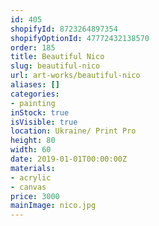 ```yaml
---
id: 405
shopifyId: 8723264897354
shopifyOptionId: 47772432138570
order: 185
title: Beautiful Nico
slug: beautiful-nico
url: art-works/beautiful-nico
aliases: []
categories:
- painting
inStock: true
isVisible: true
location: Ukraine/ Print Pro
height: 80
width: 60
date: 2019-01-01T00:00:00Z
materials:
- acrylic
- canvas
price: 3000
mainImage: nico.jpg
---
```

